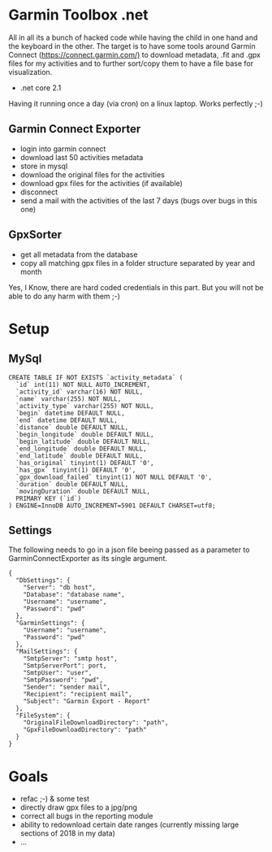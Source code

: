 # Garmin Toolbox .net

All in all its a bunch of hacked code while having the child in one hand and the keyboard in the other.
The target is to have some tools around Garmin Connect (<https://connect.garmin.com/)> to download metadata, .fit and .gpx files for my activities and to further sort/copy them to have a file base for visualization.

- .net core 2.1

Having it running once a day (via cron) on a linux laptop. Works perfectly ;-)

## Garmin Connect Exporter

- login into garmin connect
- download last 50 activities metadata
- store in mysql
- download the original files for the activities
- download gpx files for the activities (if available)
- disconnect
- send a mail with the activities of the last 7 days (bugs over bugs in this one)

## GpxSorter

- get all metadata from the database
- copy all matching gpx files in a folder structure separated by year and month

Yes, I Know, there are hard coded credentials in this part. But you will not be able to do any harm with them ;-)

# Setup

## MySql

```
CREATE TABLE IF NOT EXISTS `activity_metadata` (
  `id` int(11) NOT NULL AUTO_INCREMENT,
  `activity_id` varchar(16) NOT NULL,
  `name` varchar(255) NOT NULL,
  `activity_type` varchar(255) NOT NULL,
  `begin` datetime DEFAULT NULL,
  `end` datetime DEFAULT NULL,
  `distance` double DEFAULT NULL,
  `begin_longitude` double DEFAULT NULL,
  `begin_latitude` double DEFAULT NULL,
  `end_longitude` double DEFAULT NULL,
  `end_latitude` double DEFAULT NULL,
  `has_original` tinyint(1) DEFAULT '0',
  `has_gpx` tinyint(1) DEFAULT '0',
  `gpx_download_failed` tinyint(1) NOT NULL DEFAULT '0',
  `duration` double DEFAULT NULL,
  `movingDuration` double DEFAULT NULL,
  PRIMARY KEY (`id`)
) ENGINE=InnoDB AUTO_INCREMENT=5901 DEFAULT CHARSET=utf8;
```

## Settings

The following needs to go in a json file beeing passed as a parameter to GarminConnectExporter as its single argument.

```
{
  "DbSettings": {
    "Server": "db host",
    "Database": "database name",
    "Username": "username",
    "Password": "pwd"
  },
  "GarminSettings": {
    "Username": "username",
    "Password": "pwd"
  },
  "MailSettings": {
    "SmtpServer": "smtp host",
    "SmtpServerPort": port,
    "SmtpUser": "user",
    "SmtpPassword": "pwd",
    "Sender": "sender mail",
    "Recipient": "recipient mail",
    "Subject": "Garmin Export - Report"
  },
  "FileSystem": {
    "OriginalFileDownloadDirectory": "path",
    "GpxFileDownloadDirectory": "path"
  }
}
```

# Goals

- refac ;-) & some test
- directly draw gpx files to a jpg/png
- correct all bugs in the reporting module
- ability to redownload certain date ranges (currently missing large sections of 2018 in my data)
- ...
